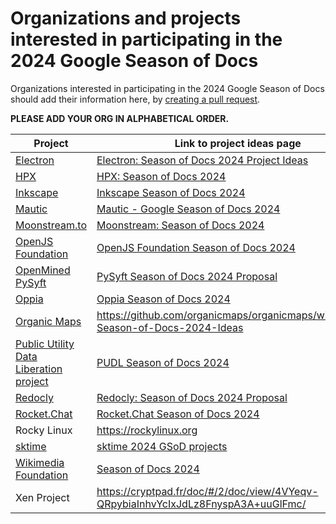 # Organizations and projects interested in participating in the 2024 Google Season of Docs

Organizations interested in participating in the 2024 Google Season of Docs should add their information here, by [creating a pull request](https://docs.github.com/en/github/collaborating-with-issues-and-pull-requests/creating-a-pull-request).

**PLEASE ADD YOUR ORG IN ALPHABETICAL ORDER.**

| Project | Link to project ideas page |
| ------- | -------------------------- |
| [Electron](https://www.electronjs.org/) | [Electron: Season of Docs 2024 Project Ideas](https://electronhq.notion.site/Electron-Project-Ideas-72fabf58450d46d4ac7f6750fd92be52) |
| [HPX](https://github.com/STEllAR-GROUP/hpx) | [HPX: Season of Docs 2024](https://github.com/STEllAR-GROUP/hpx/wiki/GSoD-2024-Project-Ideas) |
| [Inkscape](https://inkscape.org/) | [Inkscape Season of Docs 2024](https://wiki.inkscape.org/wiki/Google_Season_of_Docs_2024) |
| [Mautic](https://www.mautic.org/) | [Mautic - Google Season of Docs 2024](https://github.com/mautic/Gsod/wiki) |
| [Moonstream.to](https://github.com/moonstream-to/api) | [Moonstream: Season of Docs 2024](https://voracious-gerbil-120.notion.site/Moonstream-Project-Ideas-Season-of-Docs-2024-ae9af8492efd452b8dcf6df8b05b229a?pvs=4)
| [OpenJS Foundation](https://github.com/openjs-foundation/) | [OpenJS Foundation Season of Docs 2024](https://github.com/openjs-foundation/cross-project-council/blob/main/mentorship/2024/google-season-of-docs/README.md) |
| [OpenMined PySyft](https://github.com/OpenMined/PySyft) | [PySyft Season of Docs 2024 Proposal](https://docs.google.com/document/d/1fnSQQxoGaCNMpKhntM7vz24IvVPXhe8F1xjvtsSBZaY/) |
| [Oppia](https://github.com/oppia) | [Oppia Season of Docs 2024](https://github.com/oppia/oppia/wiki/Season-of-Docs-2024) |
| [Organic Maps](https://github.com/organicmaps/organicmaps) | https://github.com/organicmaps/organicmaps/wiki/Google-Season-of-Docs-2024-Ideas |
| [Public Utility Data Liberation project](https://github.com/catalyst-cooperative/pudl)| [PUDL Season of Docs 2024](https://github.com/orgs/catalyst-cooperative/discussions/3476) |
| [Redocly](https://github.com/Redocly/redocly-cli) | [Redocly: Season of Docs 2024 Proposal](https://redocly.com/gsod-2024-proposal) |
| [Rocket.Chat](https://github.com/RocketChat/Rocket.Chat)| [Rocket.Chat Season of Docs 2024](https://github.com/RocketChat/google-season-of-docs/wiki/Google-Season-of-Docs-2024) |
| Rocky Linux | https://rockylinux.org |
| [sktime](https://www.sktime.net/) | [sktime 2024 GSoD projects](https://github.com/sktime/mentoring/blob/main/internships/gsod2024.md) |
| [Wikimedia Foundation](https://github.com/wikimedia) | [Season of Docs 2024](https://www.mediawiki.org/wiki/Season_of_Docs/2024) |
| Xen Project | https://cryptpad.fr/doc/#/2/doc/view/4VYeqv-QRpybiaInhvYcIxJdLz8FnyspA3A+uuGlFmc/ |
